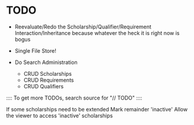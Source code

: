 TODO
=====
- Reevaluate/Redo the Scholarship/Qualifier/Requirement Interaction/Inheritance because whatever the heck it is right now is bogus

- Single File Store!
- Do Search Administration
  - CRUD Scholarships
  - CRUD Requirements
  - CRUD Qualifiers

:::: To get more TODOs, search source for "// TODO" ::::

If some scholarships need to be extended
    Mark remainder 'inactive'
    Allow the viewer to access 'inactive' scholarships